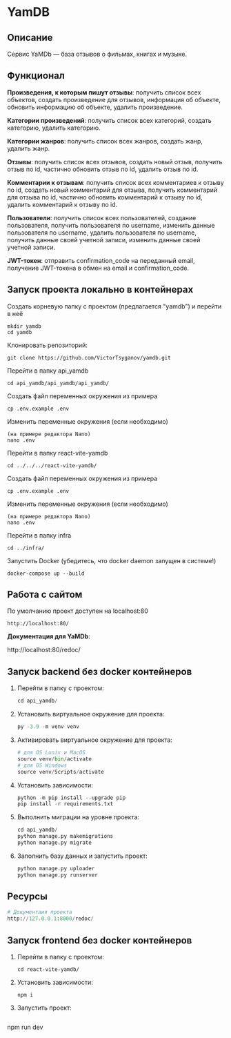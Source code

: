 # YamDB

## Описание

Сервис YaMDb — база отзывов о фильмах, книгах и музыке.

## Функционал

**Произведения, к которым пишут отзывы**: получить список всех объектов, создать произведение для отзывов, информация об объекте, обновить информацию об объекте, удалить произведение.

**Категории произведений**: получить список всех категорий, создать категорию, удалить категорию.

**Категории жанров**: получить список всех жанров, создать жанр, удалить жанр.

**Отзывы**: получить список всех отзывов, создать новый отзыв, получить отзыв по id, частично обновить отзыв по id, удалить отзыв по id.

**Комментарии к отзывам**: получить список всех комментариев к отзыву по id, создать новый комментарий для отзыва, получить комментарий для отзыва по id, частично обновить комментарий к отзыву по id, удалить комментарий к отзыву по id.

**Пользователи**: получить список всех пользователей, создание пользователя, получить пользователя по username, изменить данные пользователя по username, удалить пользователя по username, получить данные своей учетной записи, изменить данные своей учетной записи.

**JWT-токен**: отправить confirmation_code на переданный email, получение JWT-токена в обмен на email и confirmation_code.

## Запуск проекта локально в контейнерах

Создать корневую папку с проектом (предлагается "yamdb") и перейти в неё

```
mkdir yamdb
cd yamdb
```

Клонировать репозиторий:

```
git clone https://github.com/VictorTsyganov/yamdb.git
```

Перейти в папку api_yamdb

```
cd api_yamdb/api_yamdb/api_yamdb/
```

Создать файл переменных окружения из примера

```
cp .env.example .env
```

Изменить переменные окружения (если необходимо)
```
(на примере редактора Nano)
nano .env
```

Перейти в папку react-vite-yamdb
```
cd ../../../react-vite-yamdb/
```

Создать файл переменных окружения из примера

```
cp .env.example .env
```

Изменить переменные окружения (если необходимо)
```
(на примере редактора Nano)
nano .env
```

Перейти в папку infra
```
cd ../infra/
```

Запустить Docker (убедитесь, что docker daemon запущен в системе!)

```
docker-compose up --build
```

## Работа с сайтом

По умолчанию проект доступен на localhost:80

```
http://localhost:80/
```
**Документация для YaMDb**:

http://localhost:80/redoc/ 

## Запуск backend без docker контейнеров

1. Перейти в папку с проектом:

   ```python
   cd api_yamdb/
   ```

2. Установить виртуальное окружение для проекта:

   ```python
   py -3.9 -m venv venv
   ```

3. Активировать виртуальное окружение для проекта:

   ```python
   # для OS Lunix и MacOS
   source venv/bin/activate
   # для OS Windows
   source venv/Scripts/activate
   ```

4. Установить зависимости:

   ```python
   python -m pip install --upgrade pip
   pip install -r requirements.txt
   ```

5. Выполнить миграции на уровне проекта:

   ```python
   cd api_yamdb/
   python manage.py makemigrations
   python manage.py migrate
   ```

6. Заполнить базу данных и запустить проект:

   ```python
   python manage.py uploader
   python manage.py runserver
   ```

## Ресурсы

```python
# Документаия проекта
http://127.0.0.1:8000/redoc/
```

## Запуск frontend без docker контейнеров

1. Перейти в папку с проектом:

   ```
   cd react-vite-yamdb/
   ```

2. Установить зависимости:

   ```
   npm i
   ```

3. Запустить проект:

   ```
  npm run dev
   ```